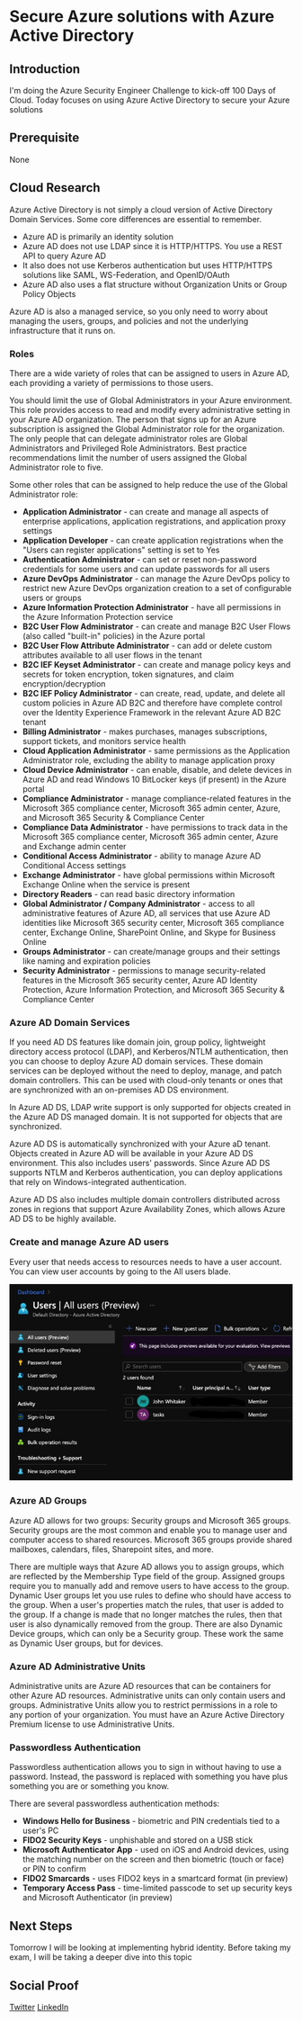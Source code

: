 # Secure Azure solutions with Azure Active Directory

## Introduction

I'm doing the Azure Security Engineer Challenge to kick-off 100 Days of Cloud. Today focuses on using Azure Active Directory to secure your Azure solutions

## Prerequisite

None

## Cloud Research

Azure Active Directory is not simply a cloud version of Active Directory Domain Services. Some core differences are essential to remember.

- Azure AD is primarily an identity solution
- Azure AD does not use LDAP since it is HTTP/HTTPS. You use a REST API to query Azure AD
- It also does not use Kerberos authentication but uses HTTP/HTTPS solutions like SAML, WS-Federation, and OpenID/OAuth
- Azure AD also uses a flat structure without Organization Units or Group Policy Objects

Azure AD is also a managed service, so you only need to worry about managing the users, groups, and policies and not the underlying infrastructure that it runs on.

### Roles

There are a wide variety of roles that can be assigned to users in Azure AD, each providing a variety of permissions to those users.

You should limit the use of Global Administrators in your Azure environment. This role provides access to read and modify every administrative setting in your Azure AD organization. The person that signs up for an Azure subscription is assigned the Global Administrator role for the organization. The only people that can delegate administrator roles are Global Administrators and Privileged Role Administrators. Best practice recommendations limit the number of users assigned the Global Administrator role to five.

Some other roles that can be assigned to help reduce the use of the Global Administrator role:

- **Application Administrator** - can create and manage all aspects of enterprise applications, application registrations, and application proxy settings
- **Application Developer** - can create application registrations when the "Users can register applications" setting is set to Yes
- **Authentication Administrator** - can set or reset non-password credentials for some users and can update passwords for all users
- **Azure DevOps Administrator** - can manage the Azure DevOps policy to restrict new Azure DevOps organization creation to a set of configurable users or groups
- **Azure Information Protection Administrator** - have all permissions in the Azure Information Protection service
- **B2C User Flow Administrator** - can create and manage B2C User Flows (also called "built-in" policies) in the Azure portal
- **B2C User Flow Attribute Administrator** - can add or delete custom attributes available to all user flows in the tenant
- **B2C IEF Keyset Administrator** - can create and manage policy keys and secrets for token encryption, token signatures, and claim encryption/decryption
- **B2C IEF Policy Administrator** - can create, read, update, and delete all custom policies in Azure AD B2C and therefore have complete control over the Identity Experience Framework in the relevant Azure AD B2C tenant
- **Billing Administrator** - makes purchases, manages subscriptions, support tickets, and monitors service health
- **Cloud Application Administrator** - same permissions as the Application Administrator role, excluding the ability to manage application proxy
- **Cloud Device Administrator** - can enable, disable, and delete devices in Azure AD and read Windows 10 BitLocker keys (if present) in the Azure portal
- **Compliance Administrator** - manage compliance-related features in the Microsoft 365 compliance center, Microsoft 365 admin center, Azure, and Microsoft 365 Security & Compliance Center
- **Compliance Data Administrator** - have permissions to track data in the Microsoft 365 compliance center, Microsoft 365 admin center, Azure and Exchange admin center
- **Conditional Access Administrator** - ability to manage Azure AD Conditional Access settings
- **Exchange Administrator** - have global permissions within Microsoft Exchange Online when the service is present
- **Directory Readers** - can read basic directory information
- **Global Administrator / Company Administrator** - access to all administrative features of Azure AD, all services that use Azure AD identities like Microsoft 365 security center, Microsoft 365 compliance center, Exchange Online, SharePoint Online, and Skype for Business Online
- **Groups Administrator** - can create/manage groups and their settings like naming and expiration policies
- **Security Administrator** - permissions to manage security-related features in the Microsoft 365 security center, Azure AD Identity Protection, Azure Information Protection, and Microsoft 365 Security & Compliance Center

### Azure AD Domain Services

If you need AD DS features like domain join, group policy, lightweight directory access protocol (LDAP), and Kerberos/NTLM authentication, then you can choose to deploy Azure AD domain services. These domain services can be deployed without the need to deploy, manage, and patch domain controllers. This can be used with cloud-only tenants or ones that are synchronized with an on-premises AD DS environment.

In Azure AD DS, LDAP write support is only supported for objects created in the Azure AD DS managed domain. It is not supported for objects that are synchronized.

Azure AD DS is automatically synchronized with your Azure aD tenant. Objects created in Azure AD will be available in your Azure AD DS environment. This also includes users' passwords. Since Azure AD DS supports NTLM and Kerberos authentication, you can deploy applications that rely on Windows-integrated authentication.

Azure AD DS also includes multiple domain controllers distributed across zones in regions that support Azure Availability Zones, which allows Azure AD DS to be highly available.

### Create and manage Azure AD users

Every user that needs access to resources needs to have a user account. You can view user accounts by going to the All users blade.

![All users blade](https://github.com/johnrwhitaker/100DaysOfCloud/blob/ac8e851149488f1c8493815144945beb1d116786/Journey/001/5677D279-1AFE-47F7-BDD8-4C189EDC8F83.jpeg)

### Azure AD Groups

Azure AD allows for two groups: Security groups and Microsoft 365 groups. Security groups are the most common and enable you to manage user and computer access to shared resources. Microsoft 365 groups provide shared mailboxes, calendars, files, Sharepoint sites, and more.

There are multiple ways that Azure AD allows you to assign groups, which are reflected by the Membership Type field of the group. Assigned groups require you to manually add and remove users to have access to the group. Dynamic User groups let you use rules to define who should have access to the group. When a user's properties match the rules, that user is added to the group. If a change is made that no longer matches the rules, then that user is also dynamically removed from the group. There are also Dynamic Device groups, which can only be a Security group. These work the same as Dynamic User groups, but for devices.

### Azure AD Administrative Units

Administrative units are Azure AD resources that can be containers for other Azure AD resources. Administrative units can only contain users and groups. Administrative Units allow you to restrict permissions in a role to any portion of your organization. You must have an Azure Active Directory Premium license to use Administrative Units.

### Passwordless Authentication

Passwordless authentication allows you to sign in without having to use a password. Instead, the password is replaced with something you have plus something you are or something you know.

There are several passwordless authentication methods:

- **Windows Hello for Business** - biometric and PIN credentials tied to a user's PC
- **FIDO2 Security Keys** - unphishable and stored on a USB stick
- **Microsoft Authenticator App** - used on iOS and Android devices, using the matching number on the screen and then biometric (touch or face) or PIN to confirm
- **FIDO2 Smarcards** - uses FIDO2 keys in a smartcard format (in preview)
- **Temporary Access Pass** - time-limited passcode to set up security keys and Microsoft Authenticator (in preview)

## Next Steps

Tomorrow I will be looking at implementing hybrid identity. 
Before taking my exam, I will be taking a deeper dive into this topic

## Social Proof

[Twitter](https://twitter.com/johnrwhitaker/status/1470160662546599940)
[LinkedIn](https://www.linkedin.com/posts/john-whitaker-0794582_secure-azure-solutions-with-azure-active-activity-6875926925186097153-DPEf)
